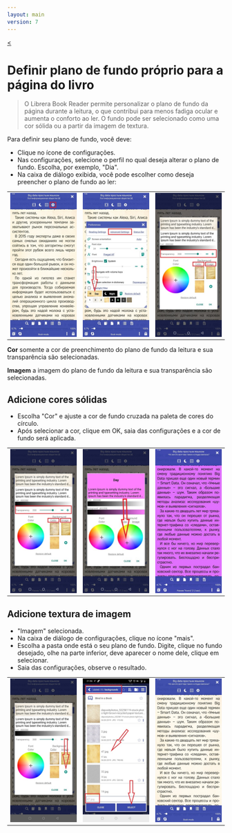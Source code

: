 ```yaml
---
layout: main
version: 7
---
```

[<](/wiki/faq/pt)

# Definir plano de fundo próprio para a página do livro

> O Librera Book Reader permite personalizar o plano de fundo da página durante a leitura, o que contribui para menos fadiga ocular e aumenta o conforto ao ler.
O fundo pode ser selecionado como uma cor sólida ou a partir da imagem de textura.

Para definir seu plano de fundo, você deve:

* Clique no ícone de configurações.
* Nas configurações, selecione o perfil no qual deseja alterar o plano de fundo. Escolha, por exemplo, &quot;Dia&quot;.
* Na caixa de diálogo exibida, você pode escolher como deseja preencher o plano de fundo ao ler:

||||
|-|-|-|
|![](1.jpg)|![](2.jpg)|![](3.jpg)|


**Cor** somente a cor de preenchimento do plano de fundo da leitura e sua transparência são selecionadas.

**Imagem** a imagem do plano de fundo da leitura e sua transparência são selecionadas.

## Adicione cores sólidas

* Escolha &quot;Cor&quot; e ajuste a cor de fundo cruzada na paleta de cores do círculo.
* Após selecionar a cor, clique em OK, saia das configurações e a cor de fundo será aplicada.

||||
|-|-|-|
|![](3.jpg)|![](5.jpg)|![](8.jpg)|



## Adicione textura de imagem

* &quot;Imagem&quot; selecionada.
* Na caixa de diálogo de configurações, clique no ícone &quot;mais&quot;.
* Escolha a pasta onde está o seu plano de fundo. Digite, clique no fundo desejado, olhe na parte inferior, deve aparecer o nome dele, clique em selecionar.
* Saia das configurações, observe o resultado.

||||
|-|-|-|
|![](7.jpg)|![](4.jpg)|![](9.jpg)|



